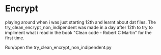 # Encrypt
playing around when i was just starting 12th and learnt about dat files. The try_clean_encrypt_non_indipendent was made in a day after 12th to try to impliment what i read in the book "Clean code - Robert C Martin" for the first time.

Run/open the try_clean_encrypt_non_indipendent.py
